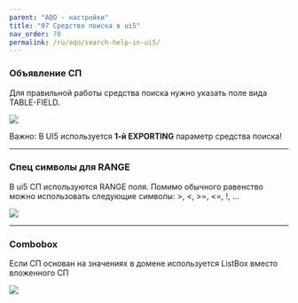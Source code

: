 ```yaml
---
parent: "AQO - настройки"
title: "07 Средство поиска в ui5"
nav_order: 70
permalink: /ru/aqo/search-help-in-ui5/
---
```


### Объявление СП
Для правильной работы средства поиска нужно указать поле вида TABLE-FIELD.
 
![](https://raw.githubusercontent.com/wiki/bizhuka/aqo/src/07_table_field.png)
 
Важно: В UI5 используется **1-й EXPORTING** параметр средства поиска!

***

### Спец символы для RANGE

В ui5 СП используются RANGE поля. Помимо обычного равенство можно использовать следующие символы: >, <, >=, <=, !, …

![](https://raw.githubusercontent.com/wiki/bizhuka/aqo/src/07_range_in_sh.png)

***

### Combobox

Если СП основан на значениях в домене используется ListBox вместо вложенного СП

![](https://raw.githubusercontent.com/wiki/bizhuka/aqo/src/07_combo_in_sh.png)